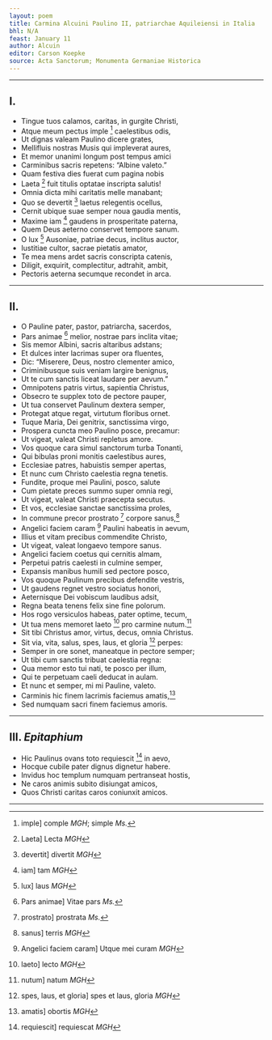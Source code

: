 ```yaml
---
layout: poem
title: Carmina Alcuini Paulino II, patriarchae Aquileiensi in Italia
bhl: N/A
feast: January 11
author: Alcuin
editor: Carson Koepke
source: Acta Sanctorum; Monumenta Germaniae Historica
---
```


---

## I.

- Tingue tuos calamos, caritas, in gurgite Christi,
- Atque meum pectus imple [^1] caelestibus odis,
- Ut dignas valeam Paulino dicere grates,
- Mellifluis nostras Musis qui impleverat aures,
- Et memor unanimi longum post tempus amici
- Carminibus sacris repetens: “Albine valeto.”
- Quam festiva dies fuerat cum pagina nobis
- Laeta [^2] fuit titulis optatae inscripta salutis!
- Omnia dicta mihi caritatis melle manabant;
- Quo se devertit [^3] laetus relegentis ocellus,
- Cernit ubique suae semper noua gaudia mentis,
- Maxime iam [^4] gaudens in prosperitate paterna,
- Quem Deus aeterno conservet tempore sanum.
- O lux [^5] Ausoniae, patriae decus, inclitus auctor,
- Iustitiae cultor, sacrae pietatis amator,
- Te mea mens ardet sacris conscripta catenis,
- Diligit, exquirit, complectitur, adtrahit, ambit,
- Pectoris aeterna secumque recondet in arca.

---

## II.

- O Pauline pater, pastor, patriarcha, sacerdos,
- Pars animae [^6] melior, nostrae pars inclita vitae;
- Sis memor Albini, sacris altaribus adstans;
- Et dulces inter lacrimas super ora fluentes,
- Dic: “Miserere, Deus, nostro clementer amico,
- Criminibusque suis veniam largire benignus,
- Ut te cum sanctis liceat laudare per aevum.”
- Omnipotens patris virtus, sapientia Christus,
- Obsecro te supplex toto de pectore pauper,
- Ut tua conservet Paulinum dextera semper,
- Protegat atque regat, virtutum floribus ornet.
- Tuque Maria, Dei genitrix, sanctissima virgo,
- Prospera cuncta meo Paulino posce, precamur:
- Ut vigeat, valeat Christi repletus amore.
- Vos quoque cara simul sanctorum turba Tonanti,
- Qui bibulas proni monitis caelestibus aures,
- Ecclesiae patres, habuistis semper apertas,
- Et nunc cum Christo caelestia regna tenetis.
- Fundite, proque mei Paulini, posco, salute
- Cum pietate preces summo super omnia regi,
- Ut vigeat, valeat Christi praecepta secutus.
- Et vos, ecclesiae sanctae sanctissima proles,
- In commune precor prostrato [^7] corpore sanus,[^8]
- Angelici faciem caram [^9] Paulini habeatis in aevum,
- Illius et vitam precibus commendite Christo,
- Ut vigeat, valeat longaevo tempore sanus.
- Angelici faciem coetus qui cernitis almam,
- Perpetui patris caelesti in culmine semper,
- Expansis manibus humili sed pectore posco,
- Vos quoque Paulinum precibus defendite vestris,
- Ut gaudens regnet vestro sociatus honori,
- Aeternisque Dei vobiscum laudibus adsit,
- Regna beata tenens felix sine fine polorum.
- Hos rogo versiculos habeas, pater optime, tecum,
- Ut tua mens memoret laeto [^10] pro carmine nutum.[^11]
- Sit tibi Christus amor, virtus, decus, omnia Christus.
- Sit via, vita, salus, spes, laus, et gloria [^12] perpes:
- Semper in ore sonet, maneatque in pectore semper;
- Ut tibi cum sanctis tribuat caelestia regna:
- Qua memor esto tui nati, te posco per illum,
- Qui te perpetuam caeli deducat in aulam.
- Et nunc et semper, mi mi Pauline, valeto.
- Carminis hic finem lacrimis faciemus amatis,[^13]
- Sed numquam sacri finem faciemus amoris.

---

## III. *Epitaphium*

- Hic Paulinus ovans toto requiescit [^14] in aevo,
- Hocque cubile pater dignus dignetur habere.
- Invidus hoc templum numquam pertranseat hostis,
- Ne caros animis subito disiungat amicos,
- Quos Christi caritas caros coniunxit amicos.

---

[^1]: imple] comple *MGH*; simple *Ms.*
[^2]: Laeta] Lecta *MGH*
[^3]: devertit] divertit *MGH*
[^4]: iam] tam *MGH*
[^5]: lux] laus *MGH*
[^6]: Pars animae] Vitae pars *Ms.*
[^7]: prostrato] prostrata *Ms.* 
[^8]: sanus] terris *MGH*
[^9]: Angelici faciem caram] Utque mei curam *MGH*
[^10]: laeto] lecto *MGH*
[^11]: nutum] natum *MGH*
[^12]: spes, laus, et gloria] spes et laus, gloria *MGH*
[^13]: amatis] obortis *MGH*
[^14]: requiescit] requiescat *MGH*
